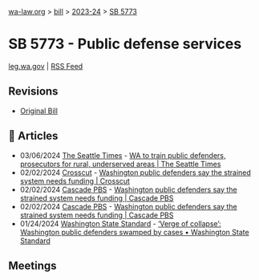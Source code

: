 [wa-law.org](/) > [bill](/bill/) > [2023-24](/bill/2023-24/) > [SB 5773](/bill/2023-24/sb/5773/)

# SB 5773 - Public defense services
[leg.wa.gov](https://app.leg.wa.gov/billsummary?BillNumber=5773&Year=2023&Initiative=false) | [RSS Feed](./rss.xml)

## Revisions
* [Original Bill](1/)

## 📰 Articles
* 03/06/2024 [The Seattle Times](/org/the_seattle_times/) - [WA to train public defenders, prosecutors for rural, underserved areas | The Seattle Times](https://www.seattletimes.com/seattle-news/politics/wa-to-train-public-defenders-prosecutors-for-rural-underserved-areas/#:~:text=Senate%20Bill%205773)
* 02/02/2024 [Crosscut](/org/crosscut/) - [Washington public defenders say the strained system needs funding | Crosscut](https://crosscut.com/politics/2024/02/washington-public-defenders-say-strained-system-needs-funding#:~:text=Senate%20Bill%205773)
* 02/02/2024 [Cascade PBS](/org/cascade_pbs/) - [Washington public defenders say the strained system needs funding | Cascade PBS](https://www.cascadepbs.org/politics/2024/02/washington-public-defenders-say-strained-system-needs-funding#:~:text=Senate%20Bill%205773)
* 02/02/2024 [Cascade PBS](/org/cascade_pbs/) - [Washington public defenders say the strained system needs funding | Cascade PBS](https://www.cascadepbs.org/politics/2024/02/washington-public-defenders-say-strained-system-needs-funding/#:~:text=Senate%20Bill%205773)
* 01/24/2024 [Washington State Standard](/org/washington_state_standard/) - [‘Verge of collapse’: Washington public defenders swamped by cases • Washington State Standard](https://washingtonstatestandard.com/2024/01/23/verge-of-collapse-washington-public-defenders-swamped-by-cases/#:~:text=Senate%20Bill%205773)

## Meetings